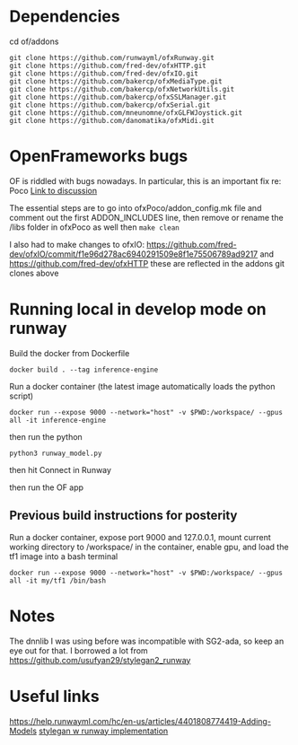 # Dependencies

cd of/addons
```
git clone https://github.com/runwayml/ofxRunway.git
git clone https://github.com/fred-dev/ofxHTTP.git
git clone https://github.com/fred-dev/ofxIO.git
git clone https://github.com/bakercp/ofxMediaType.git
git clone https://github.com/bakercp/ofxNetworkUtils.git
git clone https://github.com/bakercp/ofxSSLManager.git
git clone https://github.com/bakercp/ofxSerial.git
git clone https://github.com/mneunomne/ofxGLFWJoystick.git
git clone https://github.com/danomatika/ofxMidi.git
```

# OpenFrameworks bugs
OF is riddled with bugs nowadays. In particular, this is an important fix re: Poco
[Link to discussion](https://github.com/openframeworks/openFrameworks/issues/6041)

The essential steps are to go into ofxPoco/addon_config.mk file and comment out the first ADDON_INCLUDES line, then remove or rename the /libs folder in ofxPoco as well
then ```make clean```

I also had to make changes to ofxIO:
https://github.com/fred-dev/ofxIO/commit/f1e96d278ac6940291509e8f1e75506789ad9217
and https://github.com/fred-dev/ofxHTTP
these are reflected in the addons git clones above

# Running local in develop mode on runway

Build the docker from Dockerfile
```
docker build . --tag inference-engine
```

Run a docker container (the latest image automatically loads the python script)
```
docker run --expose 9000 --network="host" -v $PWD:/workspace/ --gpus all -it inference-engine
```

then run the python
```
python3 runway_model.py
```

then hit Connect in Runway

then run the OF app

## Previous build instructions for posterity

Run a docker container, expose port 9000 and 127.0.0.1, mount current working directory to /workspace/ in the container, enable gpu, and load the tf1 image into a bash terminal

```
docker run --expose 9000 --network="host" -v $PWD:/workspace/ --gpus all -it my/tf1 /bin/bash
```

# Notes

The dnnlib I was using before was incompatible with SG2-ada, so keep an eye out for that. I borrowed a lot from https://github.com/usufyan29/stylegan2_runway


# Useful links

https://help.runwayml.com/hc/en-us/articles/4401808774419-Adding-Models
[stylegan w runway implementation](https://github.com/agermanidis/stylegan)

